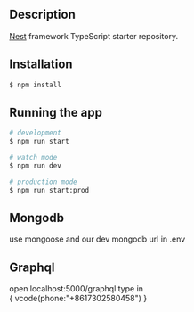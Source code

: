
## Description

[Nest](https://github.com/nestjs/nest) framework TypeScript starter repository.

## Installation

```bash
$ npm install
```

## Running the app

```bash
# development
$ npm run start

# watch mode
$ npm run dev

# production mode
$ npm run start:prod
```

## Mongodb
 use mongoose and our dev mongodb url in .env

## Graphql
  open localhost:5000/graphql
  type in  
  {
    vcode(phone:"+8617302580458")
  }
